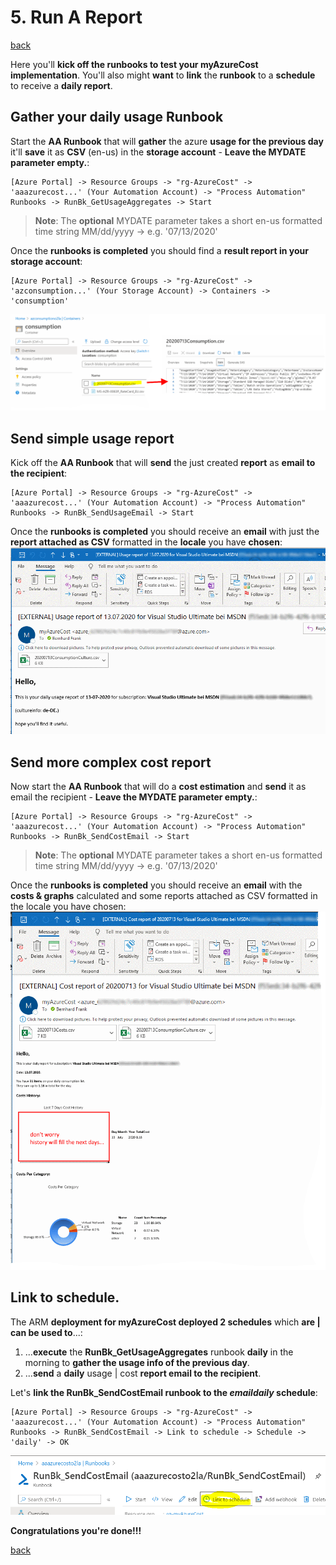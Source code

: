 # 5. Run A Report

[back](../../README.md)

Here you'll **kick off the runbooks to test your myAzureCost implementation**. You'll also might **want** to **link** the **runbook** to a **schedule** to receive a **daily report**.  

## Gather your daily usage Runbook
Start the **AA Runbook** that will **gather** the azure **usage for the previous day** it'll **save** it as **CSV** (en-us) in the **storage account** - **Leave the MYDATE parameter empty.**:
```
[Azure Portal] -> Resource Groups -> "rg-AzureCost" -> 'aaazurecost...' (Your Automation Account) -> "Process Automation" Runbooks -> RunBk_GetUsageAggregates -> Start
```  
>**Note**: The **optional** MYDATE parameter takes a short en-us formatted time string MM/dd/yyyy -> e.g. '07/13/2020'

Once the **runbooks is completed** you should find a **result report in your storage account**:  
```
[Azure Portal] -> Resource Groups -> "rg-AzureCost" -> 'azconsumption...' (Your Storage Account) -> Containers -> 'consumption'
```  
![Usage aggregates of previous day in sa](UsageAggregates.png)  

## Send simple usage report
Kick off the **AA Runbook** that will **send** the just created **report** as **email to the recipient**:  
```
[Azure Portal] -> Resource Groups -> "rg-AzureCost" -> 'aaazurecost...' (Your Automation Account) -> "Process Automation" Runbooks -> RunBk_SendUsageEmail -> Start
```  
Once the **runbooks is completed** you should receive an **email** with just the **report attached as CSV** formatted in the **locale** you have **chosen**: 
![Usage email](UsageEmail.png)  

## Send more complex cost report
Now start the **AA Runbook** that will do a **cost estimation** and **send** it as email the recipient - **Leave the MYDATE parameter empty.**: 
```
[Azure Portal] -> Resource Groups -> "rg-AzureCost" -> 'aaazurecost...' (Your Automation Account) -> "Process Automation" Runbooks -> RunBk_SendCostEmail -> Start
```  
>**Note**: The **optional** MYDATE parameter takes a short en-us formatted time string MM/dd/yyyy -> e.g. '07/13/2020'  

Once the **runbooks is completed** you should receive an **email** with the **costs & graphs** calculated and some reports attached as CSV formatted in the locale you have chosen: 
![Cost email](CostEmail.png)  


## Link to schedule.
The ARM **deployment for myAzureCost deployed 2 schedules** which **are | can be used to**...:
1. ...**execute** the **RunBk_GetUsageAggregates** runbook **daily** in the morning to **gather the usage info of the previous day**.
2. ...**send** a **daily** usage | cost **report email to the recipient**.

Let's **link the RunBk_SendCostEmail runbook to the _emaildaily_ schedule**:
```
[Azure Portal] -> Resource Groups -> "rg-AzureCost" -> 'aaazurecost...' (Your Automation Account) -> "Process Automation" Runbooks -> RunBk_SendCostEmail -> Link to schedule -> Schedule -> 'daily' -> OK
```  
![Link send cost email to email daily schedule](SendCostEmailDaily.PNG)  
  
**Congratulations you're done!!!**

[back](../../README.md)